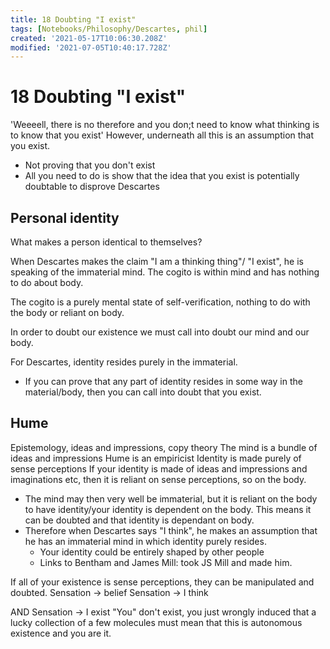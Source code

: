 ```yaml
---
title: 18 Doubting "I exist"
tags: [Notebooks/Philosophy/Descartes, phil]
created: '2021-05-17T10:06:30.208Z'
modified: '2021-07-05T10:40:17.728Z'
---
```


# 18 Doubting "I exist"
'Weeeell, there is no therefore and you don;t need to know what thinking is to know that you exist'
However, underneath all this is an assumption that you exist.

- Not proving that you don't exist
- All you need to do is show that the idea that you exist is potentially doubtable to disprove Descartes

## Personal identity
What makes a person identical to themselves?

When Descartes makes the claim "I am a thinking thing"/ "I exist", he is speaking of the immaterial mind. The cogito is within mind and has nothing to do about body.

The cogito is a purely mental state of self-verification, nothing to do with the body or reliant on body.


In order to doubt our existence we must call into doubt our mind and our body.

For Descartes, identity resides purely in the immaterial.
- If you can prove that any part of identity resides in some way in the material/body, then you can call into doubt that you exist.

## Hume
Epistemology, ideas and impressions, copy theory
The mind is a bundle of ideas and impressions
Hume is an empiricist
Identity is made purely of sense perceptions
If your identity is made of ideas and impressions and imaginations etc, then it is reliant on sense perceptions, so on the body.
- The mind may then very well be immaterial, but it is reliant on the body to have identity/your identity is dependent on the body. This means it can be doubted and that identity is dependant on body.
- Therefore when Descartes says "I think", he makes an assumption that he has an immaterial mind in which identity purely 
resides.
  - Your identity could be entirely shaped by other people
  - Links to Bentham and James Mill: took JS Mill and made him.

If all of your existence is sense perceptions, they can be manipulated and doubted.
Sensation -> belief
Sensation -> I think

AND
Sensation -> I exist
"You" don't exist, you just wrongly induced that a lucky collection of a few molecules must mean that this is autonomous existence and you are it.




